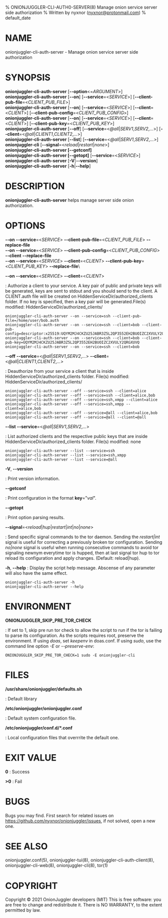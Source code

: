 % ONIONJUGGLER-CLI-AUTH0-SERVER(8) Manage onion service server side authorization
% Written by nyxnor (nyxnor@protonmail.com)
% default_date

# NAME

onionjuggler-cli-auth-server - Manage onion service server side authorization


# SYNOPSIS

**onionjuggler-cli-auth-server** [**--option**<=*ARGUMENT*>]\
**onionjuggler-cli-auth-server** [**--on**] [**--service**=<*SERVICE*>] [**--client-pub-file**=<*CLIENT_PUB_FILE*>]\
**onionjuggler-cli-auth-server** [**--on**] [**--service**=<*SERVICE*>] [**--client**=<*CLIENT*>] [**--client-pub-config**=<*CLIENT_PUB_CONFIG*>]\
**onionjuggler-cli-auth-server** [**--on**] [**--service**=<*SERVICE*>] [**--client**=<*CLIENT*>] [**--client-pub-key**=<*CLIENT_PUB_KEY*>]\
**onionjuggler-cli-auth-server** [**--off**] [**--service**=<*@all*|*SERV1*,*SERV2*,*...*>] [**--client**=<*@all*|*CLIENT1*,*CLIENT2*,*...*>]\
**onionjuggler-cli-auth-server** [**--list**] [**--service**=<*@all*|*SERV1*,*SERV2*,*...*>]\
**onionjuggler-cli** [**--signal**=<*reload*|*restart*|*none*>]\
**onionjuggler-cli-auth-server [--getconf]**\
**onionjuggler-cli-auth-server [--getopt]** [**--service**=<*SERVICE*>]\
**onionjuggler-cli-auth-server** [**-V**|**--version**]\
**onionjuggler-cli-auth-server** [**-h**|**--help**]


# DESCRIPTION

**onionjuggler-cli-auth-server** helps manage server side onion authorization.


# OPTIONS

**--on** **--service**=<*SERVICE*> **--client-pub-file**=<*CLIENT_PUB_FILE*> **--replace-file**\
**--on** **--service**=<*SERVICE*> **--client-pub-config**=<*CLIENT_PUB_CONFIG*> **--client** **--replace-file**\
**--on** **--service**=<*SERVICE*> **--client**=<*CLIENT*> **--client-pub-key**=<*CLIENT_PUB_KEY*> **--replace-file**\

**--on** **--service**=<*SERVICE*> **--client**=<*CLIENT*>

: Authorize a client to your service. A key pair of public and private keys will be generated, keys are sent to stdout and you should send to the client. A CLIENT.auth file will be created on HiddenServiceDir/authorized_clients folder. If no key is specified, then a key pair will be generated.File(s) modified: HiddenServiceDir/authorized_clients/
```
onionjuggler-cli-auth-server --on --service=ssh --client-pub-file=/home/user/bob.auth
onionjuggler-cli-auth-server --on --service=ssh --client=bob --client-pub-config=descriptor:x25519:UQYM2MJ4CKZU25JABR3Z5L2QP3552EH2BUOIZC2XVULY2QRGXUVQ
onionjuggler-cli-auth-server --on --service=ssh --client=bob --client-pub-key=UQYM2MJ4CKZU25JABR3Z5L2QP3552EH2BUOIZC2XVULY2QRGXUVQ
onionjuggler-cli-auth-server --on --service=ssh --client=bob
```

**--off** **--service**=<*@all*|*SERV1*,*SERV2*,*...*> **--client**=<*@all*|*CLIENT1*,*CLIENT2*,*...*>

: Deauthorize from your service a client that is inside HiddenServiceDir/authorized_clients folder. File(s) modified: HiddenServiceDir/authorized_clients/
```
onionjuggler-cli-auth-server --off --service=ssh --client=alice
onionjuggler-cli-auth-server --off --service=ssh --client=alice,bob
onionjuggler-cli-auth-server --off --service=ssh,xmpp --client=alice
onionjuggler-cli-auth-server --off --service=ssh,xmpp --client=alice,bob
onionjuggler-cli-auth-server --off --service=@all --client=alice,bob
onionjuggler-cli-auth-server --off --service=@all --client=@all
```

**--list**  **--service**=<*@all*|*SERV1*,*SERV2*,*...*>

: List authorized clients and the respective public keys that are inside HiddenServiceDir/authorized_clients folder. File(s) modified: none
```
onionjuggler-cli-auth-server --list --service=ssh
onionjuggler-cli-auth-server --list --service=ssh,xmpp
onionjuggler-cli-auth-server --list --service=@all
```

**-V**, **--version**

: Print version information.

**--getconf**

: Print configuration in the format **key**="*val*".

**--getopt**

: Print option parsing results.

**--signal**=<*reload*|*hup*|*restart*|*int*|*no*|*none*>

: Send specific signal commands to the tor daemon. Sending the _restart|int_ signal is useful for correcting a previously broken tor configuration. Sending _no|none_ signal is useful when running consecutive commands to avoid tor signaling newnym everytime tor is hupped, then at last signal tor hup to tor reload its configuration and apply changes. (Default: reload|hup).

**-h**, **--help**
: Display the script help message. Abscense of any parameter will also have the same effect.
```
onionjuggler-cli-auth-server -h
onionjuggler-cli-auth-server --help
```


# ENVIRONMENT

**ONIONJUGGLER_SKIP_PRE_TOR_CHECK**

: If set to 1, skip pre run tor check to allow the script to run if the tor is failing to parse its configuration. As the scripts requires root, preserve the environment. If using _doas_, set _keepenv_ in doas.conf. If using _sudo_, use the command line option _-E_ or _--preserve-env_:
```
ONIONJUGGLER_SKIP_PRE_TOR_CHECK=1 sudo -E onionjuggler-cli
```


# FILES

**/usr/share/onionjuggler/defaults.sh**

: Default library

**/etc/onionjuggler/onionjuggler.conf**

: Default system configuration file.

**/etc/onionjuggler/conf.d/\*.conf**

: Local configuration files that overrrite the default one.


# EXIT VALUE

**0**
: Success

**>0**
: Fail


# BUGS

Bugs you may find. First search for related issues on https://github.com/nyxnor/onionjuggler/issues, if not solved, open a new one.


# SEE ALSO

onionjuggler.conf(5), onionjuggler-tui(8), onionjuggler-cli-auth-client(8), onionjuggler-cli-web(8), onionjuggler-cli(8), tor(1)


# COPYRIGHT

Copyright  ©  2021  OnionJuggler developers (MIT)
This is free software: you are free to change and redistribute it.  There is NO WARRANTY, to the extent permitted by law.
